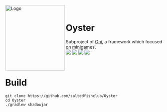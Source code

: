 <div>
  <img width="190" height="210" align="left" src="https://i.loli.net/2021/08/05/4jx57ETzLJPMncg.jpg" alt="Logo"/>
  <br>
  <h1>Oyster</h1>
  <p>Subproject of <a href="https://github.com/saltedfishclub/Oni">Oni</a>, a framework which focused on minigames.<br>
    <img src="https://img.shields.io/github/license/saltedfishclub/Oyster"> <img src="https://img.shields.io/github/workflow/status/saltedfishclub/Oni/Java%20CI%20with%20Gradle"> <img src="https://img.shields.io/discord/612522451200638991"> <img src="https://img.shields.io/tokei/lines/github/saltedfishclub/Oyster">
  </p>
</div>
<br />

# Build
```shell
git clone https://github.com/saltedfishclub/Oyster
cd Oyster
./gradlew shadowjar
```
